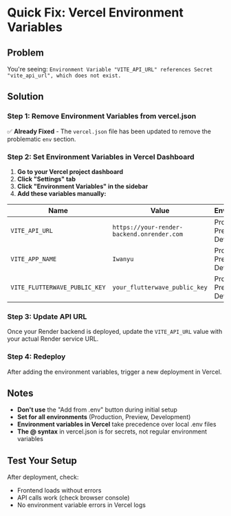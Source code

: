 # Quick Fix: Vercel Environment Variables

## Problem
You're seeing: `Environment Variable "VITE_API_URL" references Secret "vite_api_url", which does not exist.`

## Solution

### Step 1: Remove Environment Variables from vercel.json
✅ **Already Fixed** - The `vercel.json` file has been updated to remove the problematic `env` section.

### Step 2: Set Environment Variables in Vercel Dashboard

1. **Go to your Vercel project dashboard**
2. **Click "Settings" tab**
3. **Click "Environment Variables" in the sidebar**
4. **Add these variables manually:**

| Name | Value | Environments |
|------|-------|-------------|
| `VITE_API_URL` | `https://your-render-backend.onrender.com` | Production, Preview, Development |
| `VITE_APP_NAME` | `Iwanyu` | Production, Preview, Development |
| `VITE_FLUTTERWAVE_PUBLIC_KEY` | `your_flutterwave_public_key` | Production, Preview, Development |

### Step 3: Update API URL
Once your Render backend is deployed, update the `VITE_API_URL` value with your actual Render service URL.

### Step 4: Redeploy
After adding the environment variables, trigger a new deployment in Vercel.

## Notes

- **Don't use** the "Add from .env" button during initial setup
- **Set for all environments** (Production, Preview, Development)
- **Environment variables in Vercel** take precedence over local .env files
- **The @ syntax** in vercel.json is for secrets, not regular environment variables

## Test Your Setup

After deployment, check:
- Frontend loads without errors
- API calls work (check browser console)
- No environment variable errors in Vercel logs
